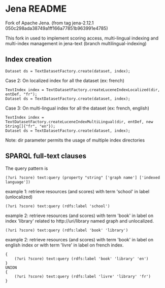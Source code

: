 Jena README
===========

Fork of Apache Jena. (from tag jena-2.12.1 050c298ada38749a1ff166a77851b963991e4785)

This fork in used to implement scoring access, multi-lingual indexing and multi-index management in jena-text (branch multilingual-indexing)



Index creation
--------------

```
Dataset ds = TextDatasetFactory.create(dataset, index);
```


Case 2: On localized index for all the dataset (ex: french)<br/>
```
TextIndex index = TextDatasetFactory.createLuceneIndexLocalized(dir, entDef, "fr");
Dataset ds = TextDatasetFactory.create(dataset, index);
```


Case 3: On multi-lingual index for all the dataset (ex: french, english)<br/>
```
TextIndex index = TextDatasetFactory.createLuceneIndexMultiLingual(dir, entDef, new String[]{"fr", "en"});
Dataset ds = TextDatasetFactory.create(dataset, index);
```


Note: dir parameter permits the usage of multiple index directories

SPARQL full-text clauses
------------------------

The query pattern is
```
(?uri ?score) text:query (property "string" ['graph name'] ['indexed language'])
```
        
example 1: retrieve resources (and scores) with term 'school' in label (unlocalized)
```
(?uri ?score) text:query (rdfs:label 'school')
```

example 2: retrieve resources (and scores) with term 'book' in label on index 'library' related to http://uri/library named graph and unlocalized.
```
(?uri ?score) text:query (rdfs:label 'book' 'library')
```

example 2: retrieve resources (and scores) with term 'book' in label on english index or with term 'livre' in label on french index.
```
{ 
    (?uri ?score) text:query (rdfs:label 'book' 'library' 'en') 
}
UNION
{ 
    (?uri ?score) text:query (rdfs:label 'livre' 'library' 'fr') 
}
```


